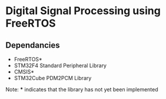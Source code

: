 # Digital Signal Processing using FreeRTOS
## Dependancies
- FreeRTOS*
- STM32F4 Standard Peripheral Library
- CMSIS*
- STM32Cube PDM2PCM Library

Note: __*__ indicates that the library has not yet been implemented

